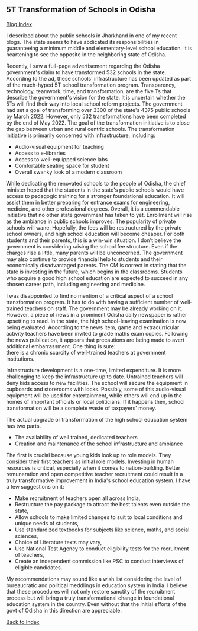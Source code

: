 ## 5T Transformation of Schools in Odisha

[Blog Index](../index.md)

I described about the public schools in Jharkhand in one of my recent blogs. The state seems to have abdicated its responsibilities 
in guaranteeing a minimum middle and elementary-level school education. It is heartening to see the opposite in the neighboring state
of Odisha. 

Recently, I saw a full-page advertisement regarding the Odisha government's claim to have transformed 532 schools in the state. According to 
the ad, these schools' infrastructure has been updated as part of the much-hyped 5T school transformation program. Transparency, 
technology, teamwork, time, and transformation, are the five Ts that describe the government's vision for the state. It is uncertain whether
the 5Ts will find their way into local school reform projects. The government had set a goal of transforming over 3300 of the 
state's 4375 public schools by March 2022. However, only 532 transformations have been completed by the end of May 2022. The goal 
of the transformation initiative is to close the gap between urban and rural centric schools. The transformation initiative is primarily 
concerned with infrastructure, including:
- Audio-visual equipment for teaching
- Access to e-libraries
- Access to well-equipped science labs
- Comfortable seating space for student
- Overall swanky look of a modern classroom

While dedicating the renovated schools to the people of Odisha, the chief minister hoped that the students in the state's public schools would 
have access to pedagogic training for a stronger foundational education. It will assist them in better preparing for entrance exams for 
engineering, medicine, and other professional degrees. Overall, it is a commendable initiative that no other state government has taken to yet. 
Enrollment will rise as the ambiance in public schools improves. The popularity of private schools will wane. Hopefully, the fees will be 
restructured by the private school owners, and high school education will become cheaper. For both students and their parents, this is a 
win-win situation. I don't believe the government is considering raising the school fee structure. Even if the charges rise a little, 
many parents will be unconcerned. The government may also continue to provide financial help to students and their economically disadvantaged parents. The CM is correct in stating that the state is investing in the future, which begins in the classrooms. 
Students who acquire a good high school education are expected to succeed in any chosen career path, including engineering and medicine.

I was disappointed to find no mention of a critical aspect of a school transformation program. It has to do with having a sufficient 
number of well-trained teachers on staff. The government may be already working on it. However, a piece of news in a prominent
Odisha daily newspaper is rather upsetting to read. In the state, the high school-leaving examination is now being evaluated. According to 
the news item, game and extracurricular activity teachers have been invited to grade maths exam copies. Following the news publication, it 
appears that precautions are being made to avert additional embarrassment. One thing is sure:  
there is a chronic scarcity of well-trained teachers at government institutions. 


Infrastructure development is a one-time, limited expenditure. It is more challenging to keep the infrastructure up to date. Untrained teachers
will deny kids access to new facilities. The school will secure the equipment in cupboards and storerooms with locks. Possibly, some of this
audio-visual equipment will be used for entertainment, while others will end up in the homes of important officials or local politicians. 
If it happens then, school transformation will be a complete waste of taxpayers' money. 

The actual upgrade or transformation of the high school education system has two parts.
- The availability of well trained, dedicated teachers
- Creation and maintenance of the school infrastructure and ambiance

The first is crucial because young kids look up to role models. They consider their first teachers as initial role models. Investing in human
resources is critical, especially when it comes to nation-building. Better remuneration and open competitive teacher recruitment could 
result in a truly transformative improvement in India's school education system. I have a few suggestions on it:
- Make recruitment of teachers open all across India,
- Restructure the pay package to attract the best talents even outside the state,
- Allow schools to make limited changes to suit to local conditions and unique needs of students,
- Use standardized textbooks for subjects like science, maths, and social sciences,
- Choice of Literature texts may vary,
- Use National Test Agency to conduct eligibility tests for the recruitment of teachers,
- Create an independent commission like PSC to conduct interviews of eligible candidates.

My recommendations may sound like a wish list considering the level of bureaucratic and political meddlings in education system in India. 
I believe that these procedures will not only restore sanctity of the recruitment process but will bring a truly transformational change in
foundational education system in the country. Even without that the initial efforts of the govt of Odisha in this direction are appreciable.



[Back to Index](../index.md)
